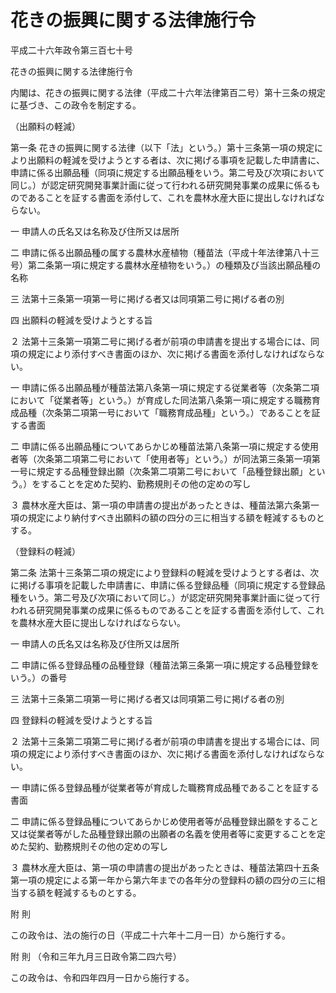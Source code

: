 # 花きの振興に関する法律施行令

平成二十六年政令第三百七十号

花きの振興に関する法律施行令

内閣は、花きの振興に関する法律（平成二十六年法律第百二号）第十三条の規定に基づき、この政令を制定する。

（出願料の軽減）

第一条 花きの振興に関する法律（以下「法」という。）第十三条第一項の規定により出願料の軽減を受けようとする者は、次に掲げる事項を記載した申請書に、申請に係る出願品種（同項に規定する出願品種をいう。第二号及び次項において同じ。）が認定研究開発事業計画に従って行われる研究開発事業の成果に係るものであることを証する書面を添付して、これを農林水産大臣に提出しなければならない。

一 申請人の氏名又は名称及び住所又は居所

二 申請に係る出願品種の属する農林水産植物（種苗法（平成十年法律第八十三号）第二条第一項に規定する農林水産植物をいう。）の種類及び当該出願品種の名称

三 法第十三条第一項第一号に掲げる者又は同項第二号に掲げる者の別

四 出願料の軽減を受けようとする旨

２ 法第十三条第一項第二号に掲げる者が前項の申請書を提出する場合には、同項の規定により添付すべき書面のほか、次に掲げる書面を添付しなければならない。

一 申請に係る出願品種が種苗法第八条第一項に規定する従業者等（次条第二項において「従業者等」という。）が育成した同法第八条第一項に規定する職務育成品種（次条第二項第一号において「職務育成品種」という。）であることを証する書面

二 申請に係る出願品種についてあらかじめ種苗法第八条第一項に規定する使用者等（次条第二項第二号において「使用者等」という。）が同法第三条第一項第一号に規定する品種登録出願（次条第二項第二号において「品種登録出願」という。）をすることを定めた契約、勤務規則その他の定めの写し

３ 農林水産大臣は、第一項の申請書の提出があったときは、種苗法第六条第一項の規定により納付すべき出願料の額の四分の三に相当する額を軽減するものとする。

（登録料の軽減）

第二条 法第十三条第二項の規定により登録料の軽減を受けようとする者は、次に掲げる事項を記載した申請書に、申請に係る登録品種（同項に規定する登録品種をいう。第二号及び次項において同じ。）が認定研究開発事業計画に従って行われる研究開発事業の成果に係るものであることを証する書面を添付して、これを農林水産大臣に提出しなければならない。

一 申請人の氏名又は名称及び住所又は居所

二 申請に係る登録品種の品種登録（種苗法第三条第一項に規定する品種登録をいう。）の番号

三 法第十三条第二項第一号に掲げる者又は同項第二号に掲げる者の別

四 登録料の軽減を受けようとする旨

２ 法第十三条第二項第二号に掲げる者が前項の申請書を提出する場合には、同項の規定により添付すべき書面のほか、次に掲げる書面を添付しなければならない。

一 申請に係る登録品種が従業者等が育成した職務育成品種であることを証する書面

二 申請に係る登録品種についてあらかじめ使用者等が品種登録出願をすること又は従業者等がした品種登録出願の出願者の名義を使用者等に変更することを定めた契約、勤務規則その他の定めの写し

３ 農林水産大臣は、第一項の申請書の提出があったときは、種苗法第四十五条第一項の規定による第一年から第六年までの各年分の登録料の額の四分の三に相当する額を軽減するものとする。

附 則

この政令は、法の施行の日（平成二十六年十二月一日）から施行する。

附 則 （令和三年九月三日政令第二四六号）

この政令は、令和四年四月一日から施行する。
